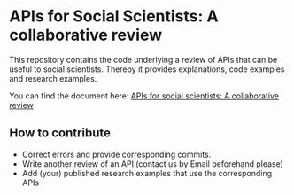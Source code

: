# APIs for Social Scientists: A collaborative review
This repository contains the code underlying a review of APIs that can be useful to social scientists. Thereby it provides explanations, code examples and research examples.

You can find the document here: [APIs for social scientists:
A collaborative review](https://bookdown.org/paul/apis_for_social_scientists/)


## How to contribute
* Correct errors and provide corresponding commits.
* Write another review of an API (contact us by Email beforehand please)
* Add (your) published research examples that use the corresponding APIs
 
 
